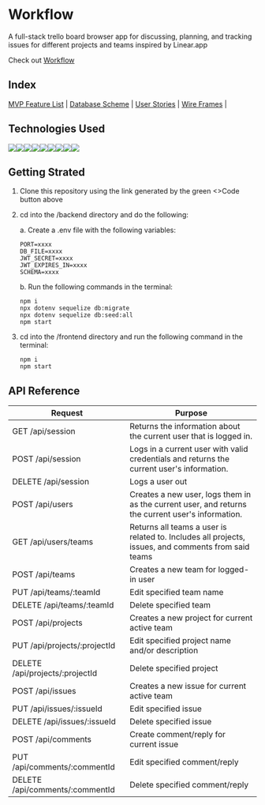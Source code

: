 
# Workflow

A full-stack trello board browser app for discussing, planning, and tracking issues for different projects and teams inspired by Linear.app

Check out [Workflow](https://workflow-6cit.onrender.com/)

## Index

[MVP Feature List](https://github.com/Spoctex/workflow/wiki/Features-List) |
[Database Scheme](https://github.com/Spoctex/workflow/wiki/Schema) |
[User Stories](https://github.com/Spoctex/workflow/wiki/User-Stories) |
[Wire Frames](https://github.com/Spoctex/workflow/wiki/Wireframes) |

## Technologies Used

<img src="https://img.shields.io/badge/JavaScript-323330?style=for-the-badge&logo=javascript&logoColor=F7DF1E" /><img src="https://img.shields.io/badge/Node.js-339933?style=for-the-badge&logo=nodedotjs&logoColor=white" /><img src="https://img.shields.io/badge/Express.js-000000?style=for-the-badge&logo=express&logoColor=white" /><img src="https://img.shields.io/badge/PostgreSQL-316192?style=for-the-badge&logo=postgresql&logoColor=white" /><img src="https://img.shields.io/badge/HTML5-E34F26?style=for-the-badge&logo=html5&logoColor=white" /><img src="https://img.shields.io/badge/CSS3-1572B6?style=for-the-badge&logo=css3&logoColor=white" /><img src="https://img.shields.io/badge/React-20232A?style=for-the-badge&logo=react&logoColor=61DAFB" /><img src="https://img.shields.io/badge/Redux-593D88?style=for-the-badge&logo=redux&logoColor=white" /><img src="https://img.shields.io/badge/GitHub-100000?style=for-the-badge&logo=github&logoColor=white" />

## Getting Strated

1. Clone this repository using the link generated by the green <>Code button above
2. cd into the /backend directory and do the following:
        
      a. Create a .env file with the following variables:
    ```
    PORT=xxxx
    DB_FILE=xxxx
    JWT_SECRET=xxxx
    JWT_EXPIRES_IN=xxxx
    SCHEMA=xxxx
    ```
      
      b. Run the following commands in the terminal:
    ```    
    npm i
    npx dotenv sequelize db:migrate
    npx dotenv sequelize db:seed:all
    npm start
    ```

3. cd into the /frontend directory and run the following command in the terminal:
    ```
    npm i
    npm start
    ```



## API Reference

|Request|Purpose|
| ---- | ------------- |
| GET /api/session | Returns the information about the current user that is logged in. |
| POST /api/session | Logs in a current user with valid credentials and returns the current user's information. |
| DELETE /api/session | Logs a user out |
| POST /api/users | Creates a new user, logs them in as the current user, and returns the current user's information. |
| GET /api/users/teams | Returns all teams a user is related to. Includes all projects, issues, and comments from said teams |
| POST /api/teams | Creates a new team for logged-in user |
| PUT /api/teams/:teamId | Edit specified team name |
| DELETE /api/teams/:teamId | Delete specified team |
| POST /api/projects | Creates a new project for current active team |
| PUT /api/projects/:projectId | Edit specified project name and/or description |
| DELETE /api/projects/:projectId | Delete specified project |
| POST /api/issues | Creates a new issue for current active team |
| PUT /api/issues/:issueId | Edit specified issue |
| DELETE /api/issues/:issueId | Delete specified issue |
| POST /api/comments | Create comment/reply for current issue |
| PUT /api/comments/:commentId | Edit specified comment/reply |
| DELETE /api/comments/:commentId | Delete specified comment/reply |



